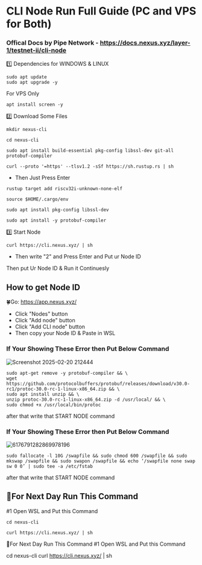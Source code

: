 # CLI Node Run Full Guide (PC and VPS for Both)
### Offical Docs by Pipe Network - https://docs.nexus.xyz/layer-1/testnet-ii/cli-node

1️⃣ Dependencies for WINDOWS & LINUX
```
sudo apt update
sudo apt upgrade -y
```

For VPS Only
```
apt install screen -y
```

2️⃣ Download Some Files

```
mkdir nexus-cli
```
```
cd nexus-cli
```
```
sudo apt install build-essential pkg-config libssl-dev git-all protobuf-compiler
```
```
curl --proto '=https' --tlsv1.2 -sSf https://sh.rustup.rs | sh
```
- Then Just Press Enter
```
rustup target add riscv32i-unknown-none-elf
```
```
source $HOME/.cargo/env
```
```
sudo apt install pkg-config libssl-dev
```
```
sudo apt install -y protobuf-compiler
```

3️⃣ Start Node
```
curl https://cli.nexus.xyz/ | sh
```
- Then write "2" and Press Enter and Put ur Node ID

Then put Ur Node ID & Run it Continuesly

## How to get Node ID

🍀Go: https://app.nexus.xyz/

- Click "Nodes" button
- Click "Add node" button
- Click "Add CLI node" button
- Then copy your Node ID & Paste in WSL

### If Your Showing These Error then Put Below Command
![Screenshot 2025-02-20 212444](https://github.com/user-attachments/assets/754f8120-2db4-405e-b9fe-e233d76ac133)

```
sudo apt-get remove -y protobuf-compiler && \
wget https://github.com/protocolbuffers/protobuf/releases/download/v30.0-rc1/protoc-30.0-rc-1-linux-x86_64.zip && \
sudo apt install unzip && \
unzip protoc-30.0-rc-1-linux-x86_64.zip -d /usr/local/ && \
sudo chmod +x /usr/local/bin/protoc
```
after that write that START NODE command

### If Your Showing These Error then Put Below Command
![6176791282869978196](https://github.com/user-attachments/assets/52c2dd24-254f-4ed2-a252-208786a2d183)

```
sudo fallocate -l 10G /swapfile && sudo chmod 600 /swapfile && sudo mkswap /swapfile && sudo swapon /swapfile && echo ‘/swapfile none swap sw 0 0’ | sudo tee -a /etc/fstab
```
after that write that START NODE command

## 🔶For Next Day Run This Command

#1 Open WSL and Put this Command 
```
cd nexus-cli
```
```
curl https://cli.nexus.xyz/ | sh
```


🔶For Next Day Run This Command
#1 Open WSL and Put this Command

cd nexus-cli
curl https://cli.nexus.xyz/ | sh

